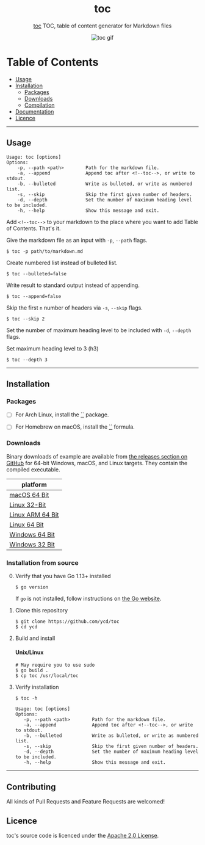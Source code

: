 <div align="center">
<h1>toc</h1>

[toc](https://github.com/ycd/toc) TOC, table of content generator for Markdown files


![toc gif](assets/toc.gif)

</div>


# Table of Contents

- [Usage](#usage)
- [Installation](#installation)
    - [Packages](#packages)
    - [Downloads](#downloads)
    - [Compilation](#compilation)
- [Documentation](#documentation)
- [Licence](#licence)

---

## Usage



```
Usage: toc [options]
Options:
	-p, --path <path>        Path for the markdown file.
	-a, --append             Append toc after <!--toc-->, or write to stdout. 
	-b, --bulleted           Write as bulleted, or write as numbered list.
	-s, --skip               Skip the first given number of headers.
	-d, --depth              Set the number of maximum heading level to be included.
	-h, --help               Show this message and exit.
```

Add `<!--toc-->`  to your markdown to the place where you want to add Table of Contents. That's it.

Give the markdown file as an input with `-p`, `--path` flags.

```
$ toc -p path/to/markdown.md
```

Create numbered list instead of bulleted list.

```
$ toc --bulleted=false
```

Write result to standard output instead of appending.

```
$ toc --append=false
```

Skip the first `n` number of headers via `-s`, `--skip` flags.

```
$ toc --skip 2
```

Set the number of maximum heading level to be included with `-d`, `--depth` flags. 

Set maximum heading level to 3 (h3)

```
$ toc --depth 3
```

---


## Installation


### Packages

* [ ] For Arch Linux, install the [``]() package.
* [ ] For Homebrew on macOS, install the [``]() formula.


### Downloads

Binary downloads of example are available from [the releases section on GitHub](https://github.com/ycd/toc/releases/) for 64-bit Windows, macOS, and Linux targets. They contain the compiled executable.

| platform     |
| ----------- | 
| [macOS 64 Bit](https://github.com/ycd/toc/releases/download/v0.1.12/toc_0.1.12_darwin_x86_64.tar.gz)   
| [Linux 32-Bit](https://github.com/ycd/toc/releases/download/v0.1.12/toc_0.1.12_linux_i386.tar.gz) 
| [Linux ARM 64 Bit](https://github.com/ycd/toc/releases/download/v0.1.12/toc_0.1.12_linux_arm64.tar.gz)    
| [Linux 64 Bit](https://github.com/ycd/toc/releases/download/v0.1.12/toc_0.1.12_linux_x86_64.tar.gz)    
| [Windows 64 Bit](https://github.com/ycd/toc/releases/download/v0.1.12/toc_0.1.12_windows_x86_64.zip)       
| [Windows 32 Bit](https://github.com/ycd/toc/releases/download/v0.1.12/toc_0.1.12_windows_i386.zip)       



### Installation from source

0. Verify that you have Go 1.13+ installed

   ```
   $ go version
   ```

   If `go` is not installed, follow instructions on [the Go website](https://golang.org/doc/install).

1. Clone this repository

   ```
   $ git clone https://github.com/ycd/toc 
   $ cd ycd
   ```

2. Build and install

   #### Unix/Linux
   ```
   # May require you to use sudo
   $ go build .
   $ cp toc /usr/local/toc
   ```
   
3. Verify installation

   ```
   $ toc -h 

   Usage: toc [options]
   Options:
      -p, --path <path>        Path for the markdown file.
      -a, --append             Append toc after <!--toc-->, or write to stdout. 
      -b, --bulleted           Write as bulleted, or write as numbered list.
      -s, --skip               Skip the first given number of headers.
      -d, --depth              Set the number of maximum heading level to be included.
      -h, --help               Show this message and exit.
   ```
---


## Contributing

All kinds of Pull Requests and Feature Requests are welcomed!

## Licence

toc's source code is licenced under the [Apache 2.0 License](https://www.apache.org/licenses/LICENSE-2.0.txt).
